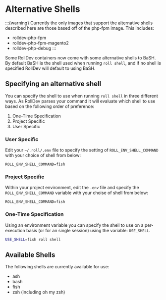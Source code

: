 # Alternative Shells

:::{warning}
Currently the only images that support the alternative shells described here
are those based off of the php-fpm image. This includes:

 - rolldev-php-fpm
 - rolldev-php-fpm-magento2
 - rolldev-php-debug
:::

Some RollDev containers now come with some alternative shells to BaSH. By default
BaSH is the shell used when running `roll shell`, and if no shell is specified
RollDev will default to using BaSH.

## Specifying an alternative shell

You can specify the shell to use when running `roll shell` in three different
ways. As RollDev parses your command it will evaluate which shell to use based on
the following order of preference:

 1. One-Time Specification
 2. Project Specific
 3. User Specific

### User Specific

Edit your `~/.roll/.env` file to specify the setting of
`ROLL_ENV_SHELL_COMMAND` with your choice of shell from below:

```
ROLL_ENV_SHELL_COMMAND=fish
```

### Project Specific

Within your project environment, edit the `.env` file and specify the
`ROLL_ENV_SHELL_COMMAND` variable with your choise of shell from below:

```
ROLL_ENV_SHELL_COMMAND=fish
```

### One-Time Specification

Using an environment variable you can specify the shell to use on a
per-execution basis (or for an single session) using the variable: `USE_SHELL`.

```bash
USE_SHELL=fish roll shell
```

## Available Shells

The following shells are currently available for use:

 - ash
 - bash
 - fish
 - zsh (including oh my zsh)